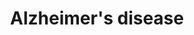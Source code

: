 ---
annotations:
- type: Disease Ontology
  value: Alzheimer's disease
- type: Pathway Ontology
  value: Alzheimer's disease pathway
- type: Pathway Ontology
  value: disease pathway
authors:
- Khanspers
description: draft
last-edited: 2021-06-29
organisms:
- Homo sapiens
redirect_from:
- /index.php/Pathway:WP5124
- /instance/WP5124
schema-jsonld:
- '@context': https://schema.org/
  '@id': https://wikipathways.github.io/pathways/WP5124.html
  '@type': Dataset
  creator:
    '@type': Organization
    name: WikiPathways
  description: draft
  keywords:
  - PSMA7
  - RTN3
  - PSEN1
  - 'APP intracellular '
  - CALML3
  - APOE
  - PLCB4
  - PPIF
  - PLCB3
  - RYR3
  - KLC4
  - DKK4
  - FRAT1
  - CSNK2A3
  - ATG14
  - CSF1
  - WNT6
  - PSMD8
  - PSMC1
  - CALML6
  - RAGE
  - CAPN2
  - PSMD14
  - APH1A
  - CACNA1F
  - APAF1
  - NOS2
  - FZD1
  - CSNK2B
  - 'Calcium Signaling '
  - TRAF2
  - WNT5A
  - HSD17B10
  - VDAC3
  - KIF5C
  - ADRM1
  - SLC25A6
  - NRAS
  - TUBA8
  - CDK5
  - TUBB8
  - IDE
  - ITPR3
  - MAPT
  - superoxide
  - Inflammation
  - TUBB4B
  - KRAS
  - ULK1
  - KIF5B
  - KLC1
  - FZD2
  - beta-amyloid protein 40
  - IRS4
  - PSMA6
  - BAD
  - INS
  - Apoptosis
  - FADD
  - KLC2
  - NAE1
  - IP3
  - ULK2
  - MAP3K5
  - APH1B
  - PSMA4
  - SLC25A5
  - GSK3B
  - PSMB1
  - BECN2
  - TUBB4A
  - DVL2
  - PIK3C3
  - FAS
  - CDK5R1 / p35
  - Ca2+
  - APP processing
  - TUBB2B
  - IRS2
  - FZD8
  - Induction of Apoptosis
  - BECN1
  - KIF5A
  - APC
  - RELA
  - PSMB5
  - domain
  - AXIN1
  - SEM1
  - IL1B
  - RB1CC1
  - P3 peptide
  - NCSTN
  - APP-C83
  - LRP1
  - Cx III
  - PSMC6
  - MME
  - GRIN2A
  - PPP3R2
  - CYCS
  - MTOR
  - GPR83
  - TUBA3C
  - DVL1
  - TUBA1C
  - WNT7A
  - CALML4
  - FZD10
  - CYBB
  - WNT3
  - FZD6
  - AKT3
  - CHUK
  - AGEs
  - FZD5
  - PSMB4
  - Fe2+
  - CDK5R1 / p25
  - WNT10B
  - 'NO'
  - TUBB3
  - CSNK2A1
  - CACNA1D
  - WNT2
  - IKBKB
  - CALM2
  - PSMB7
  - ADAM10
  - ATF6
  - BRAF
  - PSMA2
  - CASP3
  - Cx II
  - EIF2AK3
  - WNT7B
  - PI3P
  - PSMD2
  - CSNK1E
  - BACE1
  - TUBA1B
  - KLC3
  - FZD7
  - WNT4
  - LRP6
  - Oxidative Phosphorylation
  - WNT1
  - ATP2A2
  - beta-amyloid protein 42
  - MAPK8
  - NOX1
  - BID
  - FRAT2
  - CALM1
  - RAF1
  - TUBAL3
  - ITPR2
  - FZD4
  - PSMB2
  - SLC25A31
  - AKT2
  - FZD9
  - PSMD12
  - PSMD7
  - GNAQ
  - LRP5
  - PLCB1
  - PPID
  - TNFRSF1A
  - ADAM17
  - ATF4
  - RTN4
  - CSNK1A1
  - PSENEN
  - CASP9
  - CASP7
  - AMBRA1
  - WNT16
  - WNT10A
  - Hydrogen peroxide
  - MCU
  - PSMC2
  - CASP12
  - PIK3R1
  - p50 ATF6
  - PSMB3
  - PIK3CB
  - WIPI1
  - SLC25A4
  - ONOO-
  - DNA damage
  - Cu+
  - WNT11
  - GAPDH
  - PSMD9
  - VDAC2
  - IL6
  - LPL
  - ARAF
  - TUBB
  - DKK1
  - EIF2AK2
  - GRIN2C
  - TNF
  - TPTEP2-CSNK1E
  - NAC fragment
  - PSMD4
  - IRS1
  - GRIN2D
  - HRAS
  - CHRNA7
  - PSMA1
  - CSNK2A2
  - IL1A
  - MAP2K2
  - PSMA3
  - ATG2A
  - NOS1
  - PLCB2
  - PSMA8
  - GRIN1
  - PIK3CD
  - Lipid peroxidation
  - EIF2S1
  - Cx V
  - TUBB2A
  - GRIN2B
  - CASP8
  - TUBB6
  - Pathway
  - sAPP beta
  - AXIN2
  - Wnt signaling pathway
  - PSMC4
  - PSMB6
  - PPP3CC
  - ERN1
  - ATG2B
  - PSMD3
  - APBB1
  - WNT3A
  - WNT2B
  - CACNA1C
  - NOX4
  - VDAC1
  - PSMC5
  - TUBA3D
  - ATG13
  - PSMD13
  - GPCR
  - INSR
  - CALML5
  - PSEN2
  - ATP2A1
  - PIP3
  - DKK2
  - PSMD1
  - WNT5B
  - PPP3CB
  - TUBA3E
  - CALM3
  - CAPN1
  - APC2
  - ATG101
  - TUBA4A
  - MAPK1
  - PPP3CA
  - SNCA
  - Modulation of gene expression
  - PTGS2
  - DVL3
  - PIK3R2
  - WIPI2
  - CSNK1A1L
  - MAPK3
  - MAP2K7
  - PSMA5
  - FZD3
  - sAPP alpha
  - PIK3R4
  - ITPR1
  - Cx IV
  - ATP2A3
  - PIK3R3
  - Cx I
  - AKT1
  - NRBF2
  - TUBB1
  - NFKB1
  - APP-C99
  - XBP1
  - PPP3R1
  - CTNNB1
  - Protein oxidation
  - PIK3CA
  - PSMD6
  - CACNA1S
  - PSMC3
  - TUBA1A
  - MAPK9
  - APP
  - MAPK10
  - MAP2K1
  - DDIT3
  license: CC0
  name: Alzheimer's disease
seo: CreativeWork
title: Alzheimer's disease
wpid: WP5124
---